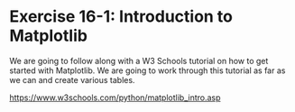 # Exercise 16-1: Introduction to Matplotlib

We are going to follow along with a W3 Schools tutorial on how to get started with Matplotlib.  We are going to work through this tutorial as far as we can and create various tables.

https://www.w3schools.com/python/matplotlib_intro.asp